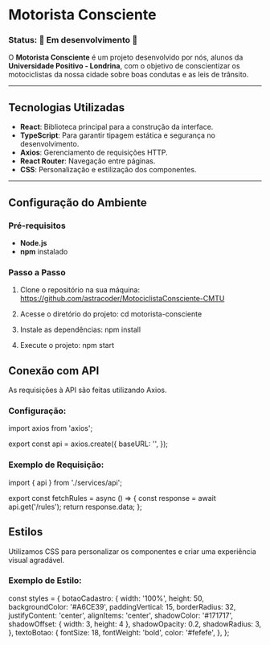 
# **Motorista Consciente**

### **Status:** 🚧 Em desenvolvimento 🚧

O **Motorista Consciente** é um projeto desenvolvido por nós, alunos da **Universidade Positivo - Londrina**, com o objetivo de conscientizar os motociclistas da nossa cidade sobre boas condutas e as leis de trânsito.

---

## **Tecnologias Utilizadas**
- **React**: Biblioteca principal para a construção da interface.
- **TypeScript**: Para garantir tipagem estática e segurança no desenvolvimento.
- **Axios**: Gerenciamento de requisições HTTP.
- **React Router**: Navegação entre páginas.
- **CSS**: Personalização e estilização dos componentes.

---

## **Configuração do Ambiente**

### **Pré-requisitos**
- **Node.js**
- **npm** instalado

### **Passo a Passo**
1. Clone o repositório na sua máquina:
https://github.com/astracoder/MotociclistaConsciente-CMTU

2. Acesse o diretório do projeto:
cd motorista-consciente

3. Instale as dependências:
npm install

4. Execute o projeto:
npm start

## **Conexão com API**
As requisições à API são feitas utilizando Axios.

### **Configuração:**
import axios from 'axios';

export const api = axios.create({
  baseURL: '', 
});

### **Exemplo de Requisição:**
import { api } from './services/api';

export const fetchRules = async () => {
  const response = await api.get('/rules');
  return response.data;
};

## **Estilos**
Utilizamos CSS para personalizar os componentes e criar uma experiência visual agradável.

### **Exemplo de Estilo:**
const styles = {
  botaoCadastro: {
    width: '100%',
    height: 50,
    backgroundColor: '#A6CE39',
    paddingVertical: 15,
    borderRadius: 32,
    justifyContent: 'center',
    alignItems: 'center',
    shadowColor: '#171717',
    shadowOffset: { width: 3, height: 4 },
    shadowOpacity: 0.2,
    shadowRadius: 3,
  },
  textoBotao: {
    fontSize: 18,
    fontWeight: 'bold',
    color: '#fefefe',
  },
};
